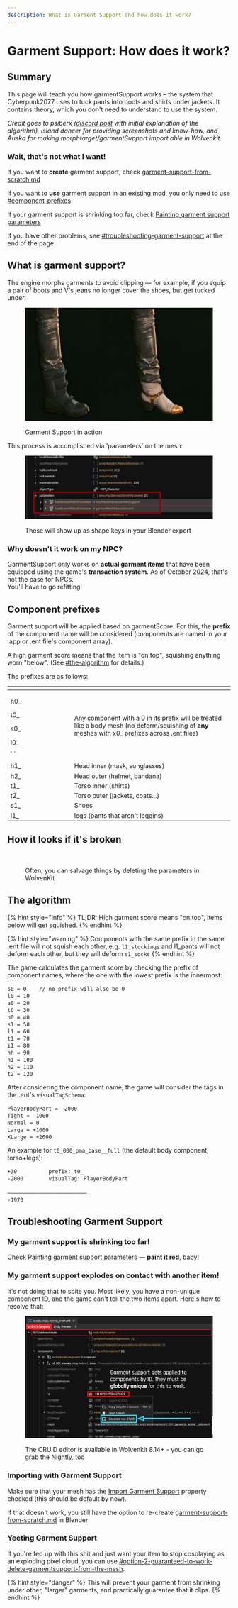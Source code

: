 ```yaml
---
description: What is Garment Support and how does it work?
---
```


# Garment Support: How does it work?

## Summary

This page will teach you how garmentSupport works – the system that Cyberpunk2077 uses to tuck pants into boots and shirts under jackets. It contains theory, which you don't need to understand to use the system.

_Credit goes to psiberx (_[_discord post_](https://discord.com/channels/717692382849663036/955663052903178270/1059406562277470240) _with initial explanation of the algorithm), island dancer for providing screenshots and know-how, and Auska for making morphtarget/garmentSupport import able in Wolvenkit._

### Wait, that's not what I want!

If you want to **create** garment support, check [garment-support-from-scratch.md](garment-support-from-scratch.md "mention")

If you want to **use** garment support in an existing mod, you only need to use [#component-prefixes](./#component-prefixes "mention")

If your garment support is shrinking too far, check [Painting garment support parameters](painting-garment-support-parameters.md)

If you have other problems, see [#troubleshooting-garment-support](./#troubleshooting-garment-support "mention") at the end of the page.

## What is garment support?

The engine morphs garments to avoid clipping — for example, if you equip a pair of boots and V's jeans no longer cover the shoes, but get tucked under.

<figure><img src="../../../.gitbook/assets/garment_support_in_action.png" alt=""><figcaption><p>Garment Support in action</p></figcaption></figure>

This process is accomplished via 'parameters' on the mesh:

<figure><img src="../../../.gitbook/assets/mesh_editing_parameters.png" alt=""><figcaption><p>These will show up as shape keys in your Blender export</p></figcaption></figure>

### Why doesn't it work on my NPC?

GarmentSupport only works on **actual garment items** that have been equipped using the game's **transaction system**. As of October 2024, that's not the case for NPCs. \
You'll have to go refitting!

## Component prefixes

Garment support will be applied based on garmentScore. For this, the **prefix** of the component name will be considered (components are named in your .app or .ent file's component array).

A high garment score means that the item is "on top", squishing anything worn "below". (See [#the-algorithm](./#the-algorithm "mention") for details.)

The prefixes are as follows:



<table><thead><tr><th width="130"></th><th></th></tr></thead><tbody><tr><td><p>h0_</p><p>t0_</p><p>s0_</p><p>l0_<br>...</p></td><td>Any component with a 0 in its prefix will be treated like a body mesh (no deform/squishing of <strong>any</strong> meshes with x0_ prefixes across .ent files)</td></tr><tr><td>h1_</td><td>Head inner (mask, sunglasses)</td></tr><tr><td>h2_</td><td>Head outer (helmet, bandana)</td></tr><tr><td>t1_</td><td>Torso inner (shirts)</td></tr><tr><td>t2_</td><td>Torso outer (jackets, coats...)</td></tr><tr><td>s1_</td><td>Shoes</td></tr><tr><td>l1_</td><td>legs (pants that aren't leggins)</td></tr></tbody></table>

## How it looks if it's broken



<figure><img src="../../../.gitbook/assets/garment_support_broken.png" alt=""><figcaption><p>Often, you can salvage things by deleting the parameters in WolvenKit</p></figcaption></figure>

## The algorithm

{% hint style="info" %}
TL;DR: High garment score means "on top", items below will get squished.
{% endhint %}

{% hint style="warning" %}
Components with the same prefix in the same .ent file will not squish each other, e.g. `l1_stockings` and l1\_pants will not deform each other, but they will deform `s1_socks`
{% endhint %}

The game calculates the garment score by checking the prefix of component names, where the one with the lowest prefix is the innermost:

```
s0 = 0    // no prefix will also be 0
l0 = 10
a0 = 20
t0 = 30
h0 = 40
s1 = 50
l1 = 60
t1 = 70
i1 = 80
hh = 90
h1 = 100
h2 = 110
t2 = 120
```

After considering the component name, the game will consider the tags in the .ent's `visualTagSchema`:

```
PlayerBodyPart = -2000
Tight = -1000
Normal = 0
Large = +1000
XLarge = +2000
```

An example for `t0_000_pma_base__full` (the default body component, torso+legs):

```
+30          prefix: t0_
-2000        visualTag: PlayerBodyPart

—————————————————————————
-1970
```



## Troubleshooting Garment Support

### My garment support is shrinking too far!

Check [Painting garment support parameters](painting-garment-support-parameters.md) — **paint it red**, baby!

### My garment support explodes on contact with another item!

It's not doing that to spite you. Most likely, you have a non-unique component ID, and the game can't tell the two items apart. Here's how to resolve that:

<figure><img src="../../../.gitbook/assets/unique_cruids.png" alt=""><figcaption><p>The CRUID editor is available in Wolvenkit 8.14+ - you can go grab the <a href="https://github.com/WolvenKit/WolvenKit-nightly-releases/releases">Nightly</a>, too </p></figcaption></figure>

### Importing with Garment Support

Make sure that your mesh has the [Import Garment Support](https://app.gitbook.com/s/-MP_ozZVx2gRZUPXkd4r/wolvenkit-app/usage/import-export/models#import-garment-support "mention") property checked (this should be default by now).

If that doesn't work, you still have the option to re-create [garment-support-from-scratch.md](garment-support-from-scratch.md "mention") in Blender

### Yeeting Garment Support

If you're fed up with this shit and just want your item to stop cosplaying as an exploding pixel cloud, you can use [#option-2-guaranteed-to-work-delete-garmentsupport-from-the-mesh](../troubleshooting-your-mesh-edits.md#option-2-guaranteed-to-work-delete-garmentsupport-from-the-mesh "mention").

{% hint style="danger" %}
This will prevent your garment from shrinking under other, "larger" garments, and practically guarantee that it clips.
{% endhint %}
